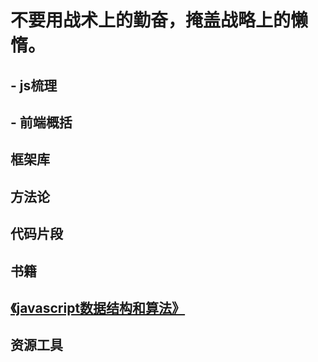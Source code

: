 # 不要用战术上的勤奋，掩盖战略上的懒惰。



## - js梳理
## - 前端概括
## 框架库
## 方法论
## 代码片段
## 书籍
## [《javascript数据结构和算法》](http://www.jimilee.tech/md/js/book/algorithm.html)
## 资源工具

